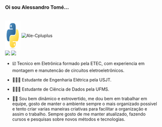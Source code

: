 ### Oi sou Alessandro Tomé...


<div style="display: inline_block"><br>
  <img align="center" alt="Ale-Python" height=100" width="50" src="https://raw.githubusercontent.com/devicons/devicon/master/icons/python/python-original.svg">
  <img align="center" alt="Ale-Cpluplus" height="100" width="50" src="https://cdn.jsdelivr.net/gh/devicons/devicon/icons/cplusplus/cplusplus-original.svg" />      
</div>

<div> 
  <a href = "mailto:alessandroneno9@gmail.com"><img src="https://img.shields.io/badge/-Gmail-%23333?style=for-the-badge&logo=gmail&logoColor=white" target="_blank"></a>
  <a href="https://www.linkedin.com/in/alessandro-silva-023947190/" target="_blank"><img src="https://img.shields.io/badge/-LinkedIn-%230077B5?style=for-the-badge&logo=linkedin&logoColor=white" target="_blank"></a> 

</div>



- ☑️ Tecnico em Eletrônica formado pela ETEC, com experiencia em montagem e manutencão de circuitos eletroeletrônicos.
- 🧑🏻‍🎓 Estudante de Engenharia Elétrica pela USJT.
- 🧑🏻‍🎓 Estudante de Ciência de Dados pela UFMS.

- ✌🏻 Sou bem dinâmico e extrovertido, me dou bem em trabalhar em equipe, gosto de manter o ambiente sempre o mais organizado possivel e tento criar varias maneiras criativas para facilitar a organização e assim o trabalho. Sempre gosto de me manter atualizado, fazendo cursos e pesquisas sobre novos métodos e tecnologias.
